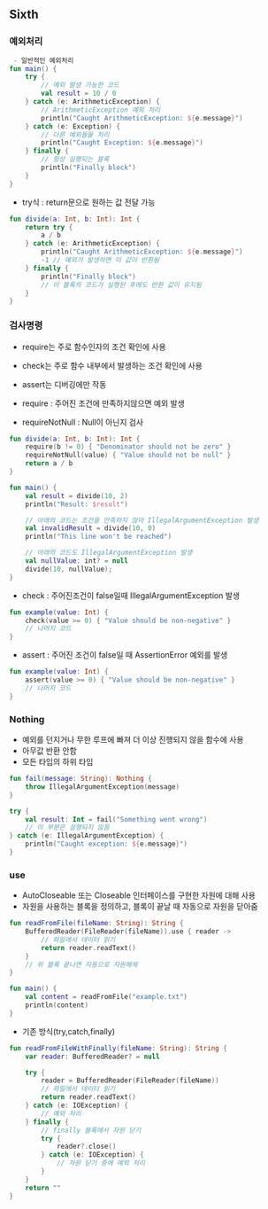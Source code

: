 ## Sixth

### 예외처리
```kotlin
 - 일반적인 예외처리
fun main() {
    try {
        // 예외 발생 가능한 코드
        val result = 10 / 0
    } catch (e: ArithmeticException) {
        // ArithmeticException 예외 처리
        println("Caught ArithmeticException: ${e.message}")
    } catch (e: Exception) {
        // 다른 예외들을 처리
        println("Caught Exception: ${e.message}")
    } finally {
        // 항상 실행되는 블록
        println("Finally block")
    }
}
```

 - try식 : return문으로 원하는 값 전달 가능
```kotlin
fun divide(a: Int, b: Int): Int {
    return try {
        a / b
    } catch (e: ArithmeticException) {
        println("Caught ArithmeticException: ${e.message}")
        -1 // 예외가 발생하면 이 값이 반환됨
    } finally {
        println("Finally block")
        // 이 블록의 코드가 실행된 후에도 반환 값이 유지됨
    }
}
```

### 검사명령
 - require는 주로 함수인자의 조건 확인에 사용
 - check는 주로 함수 내부에서 발생하는 조건 확인에 사용
 - assert는 디버깅에만 작동

 - require : 주어진 조건에 만족하지않으면 예외 발생
 - requireNotNull : Null이 아닌지 검사
```kotlin
fun divide(a: Int, b: Int): Int {
    require(b != 0) { "Denominator should not be zero" }
    requireNotNull(value) { "Value should not be null" }
    return a / b
}

fun main() {
    val result = divide(10, 2)
    println("Result: $result")

    // 아래의 코드는 조건을 만족하지 않아 IllegalArgumentException 발생
    val invalidResult = divide(10, 0)
    println("This line won't be reached")

    // 아래의 코드도 IllegalArgumentException 발생
    val nullValue: int? = null
    divide(10, nullValue);
}
```

 - check : 주어진조건이 false일때 IllegalArgumentException 발생
```kotlin
fun example(value: Int) {
    check(value >= 0) { "Value should be non-negative" }
    // 나머지 코드
}
``` 

 - assert : 주어진 조건이 false일 때 AssertionError 예외를 발생
```kotlin
fun example(value: Int) {
    assert(value >= 0) { "Value should be non-negative" }
    // 나머지 코드
}
```

### Nothing
 - 예외를 던지거나 무한 루프에 빠져 더 이상 진행되지 않을 함수에 사용
 - 아무값 반환 안함
 - 모든 타입의 하위 타입
```kotlin
fun fail(message: String): Nothing {
    throw IllegalArgumentException(message)
}

try {
    val result: Int = fail("Something went wrong")
    // 이 부분은 실행되지 않음
} catch (e: IllegalArgumentException) {
    println("Caught exception: ${e.message}")
}
```

### use
 - AutoCloseable 또는 Closeable 인터페이스를 구현한 자원에 대해 사용
 - 자원을 사용하는 블록을 정의하고, 블록이 끝날 때 자동으로 자원을 닫아줌
```kotlin
fun readFromFile(fileName: String): String {
    BufferedReader(FileReader(fileName)).use { reader ->
        // 파일에서 데이터 읽기
        return reader.readText()
    }
    // 위 블록 끝나면 자동으로 자원해제
}

fun main() {
    val content = readFromFile("example.txt")
    println(content)
}
``` 
 - 기존 방식(try,catch,finally)
```kotlin
fun readFromFileWithFinally(fileName: String): String {
    var reader: BufferedReader? = null

    try {
        reader = BufferedReader(FileReader(fileName))
        // 파일에서 데이터 읽기
        return reader.readText()
    } catch (e: IOException) {
        // 예외 처리
    } finally {
        // finally 블록에서 자원 닫기
        try {
            reader?.close()
        } catch (e: IOException) {
            // 자원 닫기 중에 예외 처리
        }
    }
    return ""
}
```

